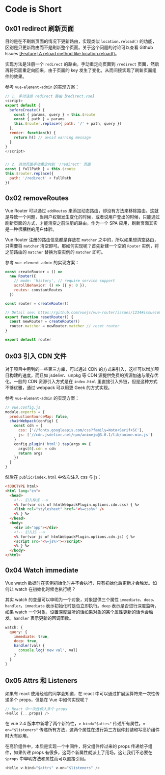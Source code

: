 # Code is Short

## 0x01 redirect 刷新页面

目的是在不刷新页面的情况下更新路由，实现类似 `location.reload()` 的功能，区别是只更新路由而不是刷新整个页面。关于这个问题的讨论可以查看 Github Issues [\[Feature\] A reload method like location.reload\(\)](https://github.com/vuejs/vue-router/issues/296)。

实现方法是注册一个 `redirect` 的路由，手动重定向页面到 `/redirect` 页面，然后再将页面重定向回来，由于页面的 key 发生了变化，从而间接实现了刷新页面组件的效果。

参考 `vue-element-admin` 的实现方案：

```javascript
// 1. 手动注册 redirect 路由【redirect.vue】
<script>
export default {
  beforeCreate() {
    const { params, query } = this.$route
    const { path } = params
    this.$router.replace({ path: '/' + path, query })
  },
  render: function(h) {
    return h() // avoid warning message
  }
}
</script>


// 2. 其他页面手动重定向到 '/redirect' 页面
const { fullPath } = this.$route
this.$router.replace({
  path: '/redirect' + fullPath
})
```

## 0x02 removeRoutes

Vue Router 可以通过 `addRoutes` 来添加动态路由，却没有方法来移除路由。这就是导致一个问题，当用户权限发生变化的时候，或者说用户登出的时候，只能通过刷新页面的方式，才能清空之前注册的路由。作为一个 SPA 应用，刷新页面其实是一种很糟糕的用户体验。

Vue Router 注册的路由信息都是存放在 `matcher` 之中的，所以如果想清空路由，只需要将 `matcher` 清空即可。那如何实现呢？首先新建一个空的 `Router` 实例，将之前路由的 `matcher` 替换为空实例的 `matcher` 即可。

参考 `vue-element-admin` 的实现方案：

```javascript
const createRouter = () =>
  new Router({
    // mode: 'history', // require service support
    scrollBehavior: () => ({ y: 0 }),
    routes: constantRoutes
  })

const router = createRouter()

// Detail see: https://github.com/vuejs/vue-router/issues/1234#issuecomment-357941465
export function resetRouter() {
  const newRouter = createRouter()
  router.matcher = newRouter.matcher // reset router
}

export default router
```

## 0x03 引入 CDN 文件

对于项目中用到的一些第三方库，可以通过 CDN 的方式来引入，这样可以增加项目构建的速度，而且如 jsdelivr、unpkg 等 CDN 源提供免费的资源加速与缓存优化。一般的 CDN 资源引入方式是在 `index.html` 里直接引入外链，但是这种方式不够优雅，通过 webpack 可以用更 Geek 的方式实现。

参考 `vue-element-admin` 的实现方案：

```javascript
// vue.config.js
module.exports = {
  productionSourceMap: false,
  chainWebpack(config) {
    const cdn = {
      css: ['//fonts.googleapis.com/css?family=Noto+Serif+SC'],
      js: ['//cdn.jsdelivr.net/npm/animejs@3.0.1/lib/anime.min.js']
    }
    config.plugin('html').tap(args => {
      args[0].cdn = cdn
      return args
    })
  }
}
```

然后在 `public/index.html` 中依次注入 css 与 js：

```html
<!DOCTYPE html>
<html lang="en">
  <head>
    <!-- 引入样式 -->
    <% for(var css of htmlWebpackPlugin.options.cdn.css) { %>
    <link rel="stylesheet" href="<%=css%>" />
    <% } %>
  </head>
  <body>
    <div id="app"></div>
    <!-- 引入JS -->
    <% for(var js of htmlWebpackPlugin.options.cdn.js) { %>
    <script src="<%=js%>"></script>
    <% } %>
  </body>
</html>
```

## 0x04 Watch immediate

Vue watch 数据时在实例初始化时并不会执行，只有初始化后更新才会触发。如何让 watch 在初始化时候也执行呢？

其实 watch 的变量可以申明为一个对象，对象提供三个属性 `immediate`、`deep`、`handler`。`immediate` 表示初始化时是否立即执行。`deep` 表示是否进行深度监听，如果 watch 一个对象，设置深度监听的话如果对象的某个属性更新的话也会触发。`handler` 表示更新的回调函数。

```javascript
watch: {
  query: {
    immediate: true,
    deep: true,
    handler(val) {
      console.log('new val', val)
    }
  }
}
```

## 0x05 Attrs 和 Listeners

如果有 react 使用经验的同学会知道，在 react 中可以通过扩展运算符来一次性传递多个 props，但是在 Vue 中如何实现呢？

```javascript
// React 中一次性传入多个 props
<Hello {...props} />
```

在 vue 2.4 版本中新增了两个新特性，`v-bind="$attrs"` 传递所有属性，`v-on="$listeners"` 传递所有方法，这两个属性在进行第三方组件封装和写高阶组件时大有妙用。

在高阶组件中，本质是实现一个中间件，将父组件传过来的 props 传递给子组件，如果传递 props 有很多，这两个新属性就派上了用场，这让我们不必要在 `$props` 中申明方法和属性而可以直接引用。

```javascript
<Hello v-bind="$attrs" v-on="$listeners" />
```
